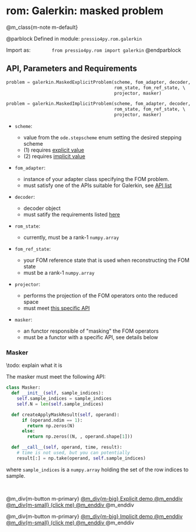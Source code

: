 
# rom: Galerkin: masked problem


@m_class{m-note m-default}

@parblock
Defined in module: `pressio4py.rom.galerkin`

Import as: &emsp; &emsp; &emsp; `from pressio4py.rom import galerkin`
@endparblock


## API, Parameters and Requirements

```py
problem = galerkin.MaskedExplicitProblem(scheme, fom_adapter, decoder,
							             rom_state, fom_ref_state, \      (1)
										 projector, masker)

problem = galerkin.MaskedImplicitProblem(scheme, fom_adapter, decoder,
							             rom_state, fom_ref_state, \      (2)
								         projector, masker)
```

- `scheme`:
  - value from the `ode.stepscheme` enum setting the desired stepping scheme
  - (1) requires [explicit value](md_pages_components_ode_steppers_explicit.html)
  - (2) requires [implicit value](md_pages_components_ode_steppers_implicit.html)

- `fom_adapter`:
  - instance of your adapter class specifying the FOM problem. <br/>
  - must satisfy one of the APIs suitable for Galerkin, see [API list](./md_pages_components_rom_fom_apis.html)

- `decoder`:
  - decoder object
  - must satify the requirements listed [here](md_pages_components_rom_decoder.html)

- `rom_state`:
  - currently, must be a rank-1 `numpy.array`

- `fom_ref_state`:
  - your FOM reference state that is used when reconstructing the FOM state
  - must be a rank-1 `numpy.array`

- `projector`:
  - performs the projection of the FOM operators onto the reduced space
  - must meet [this specific API](md_pages_components_rom_galerkin_projector.html)

- `masker`:
  - an functor responsible of "masking" the FOM operators
  - must be a functor with a specific API, see details below


### Masker

\todo: explain what it is

The masker must meet the following API:

```py
class Masker:
  def __init__(self, sample_indices):
    self.sample_indices = sample_indices
	self.N = len(self.sample_indices)

  def createApplyMaskResult(self, operand):
	  if (operand.ndim == 1):
	    return np.zeros(N)
	  else:
		return np.zeros((N, , operand.shape[1]))

  def __call__(self, operand, time, result):
    # time is not used, but you can potentially
    result[:] = np.take(operand, self.sample_indices)
```

where `sample_indices` is a `numpy.array` holding the set of
the row indices to sample.

<br/>

@m_div{m-button m-primary}
<a href="https://github.com/Pressio/pressio4py/blob/main/demos/unsteady_masked_galerkin_advdiff1d_pod/main.py">
@m_div{m-big} Explicit demo @m_enddiv
@m_div{m-small} (click me) @m_enddiv
</a> @m_enddiv

@m_div{m-button m-primary}
<a href="https://github.com/Pressio/pressio4py/blob/main/demos/unsteady_masked_galerkin_vs_lspg_advdiff1d_pod/main.py">
@m_div{m-big} Implicit demo @m_enddiv
@m_div{m-small} (click me) @m_enddiv
</a> @m_enddiv
